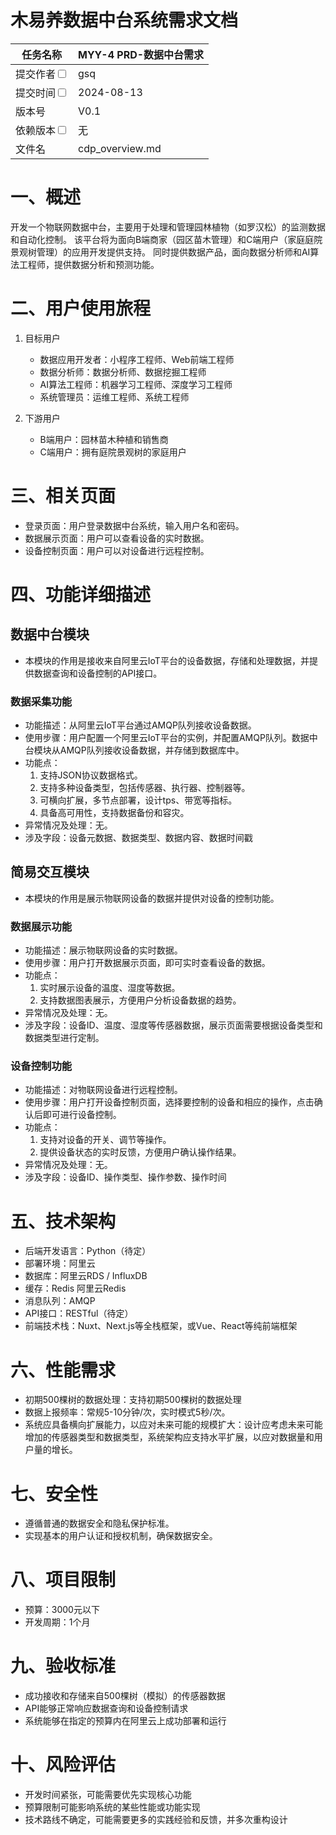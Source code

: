 # 木易养数据中台系统需求文档

| 任务名称                                                   | MYY-4 PRD-数据中台需求    | 
|--------------------------------------------------------|---------------------|
| 提交作者<input type="checkbox" class="rowselector hidden"> | gsq                 | 
| 提交时间<input type="checkbox" class="rowselector hidden"> | 2024-08-13          | 
| 版本号                                                    | V0.1                | 
| 依赖版本<input type="checkbox" class="rowselector hidden"> | 无                   | 
| 文件名                                                    | cdp_overview.md<br> | 

# 一、概述

开发一个物联网数据中台，主要用于处理和管理园林植物（如罗汉松）的监测数据和自动化控制。
该平台将为面向B端商家（园区苗木管理）和C端用户（家庭庭院景观树管理）的应用开发提供支持。
同时提供数据产品，面向数据分析师和AI算法工程师，提供数据分析和预测功能。

# 二、用户使用旅程

1. 目标用户
	- 数据应用开发者：小程序工程师、Web前端工程师
	- 数据分析师：数据分析师、数据挖掘工程师
	- AI算法工程师：机器学习工程师、深度学习工程师
	- 系统管理员：运维工程师、系统工程师

2. 下游用户
	- B端用户：园林苗木种植和销售商
	- C端用户：拥有庭院景观树的家庭用户

# 三、相关页面

- 登录页面：用户登录数据中台系统，输入用户名和密码。
- 数据展示页面：用户可以查看设备的实时数据。
- 设备控制页面：用户可以对设备进行远程控制。

# 四、功能详细描述

## 数据中台模块

- 本模块的作用是接收来自阿里云IoT平台的设备数据，存储和处理数据，并提供数据查询和设备控制的API接口。

### 数据采集功能

- 功能描述：从阿里云IoT平台通过AMQP队列接收设备数据。
- 使用步骤：用户配置一个阿里云IoT平台的实例，并配置AMQP队列。数据中台模块从AMQP队列接收设备数据，并存储到数据库中。
- 功能点：
	1. 支持JSON协议数据格式。
	2. 支持多种设备类型，包括传感器、执行器、控制器等。
	3. 可横向扩展，多节点部署，设计tps、带宽等指标。
	4. 具备高可用性，支持数据备份和容灾。
- 异常情况及处理：无。
- 涉及字段：设备元数据、数据类型、数据内容、数据时间戳

## 简易交互模块

- 本模块的作用是展示物联网设备的数据并提供对设备的控制功能。

### 数据展示功能

- 功能描述：展示物联网设备的实时数据。
- 使用步骤：用户打开数据展示页面，即可实时查看设备的数据。
- 功能点：
	1. 实时展示设备的温度、湿度等数据。
	2. 支持数据图表展示，方便用户分析设备数据的趋势。
- 异常情况及处理：无。
- 涉及字段：设备ID、温度、湿度等传感器数据，展示页面需要根据设备类型和数据类型进行定制。

### 设备控制功能

- 功能描述：对物联网设备进行远程控制。
- 使用步骤：用户打开设备控制页面，选择要控制的设备和相应的操作，点击确认后即可进行设备控制。
- 功能点：
	1. 支持对设备的开关、调节等操作。
	2. 提供设备状态的实时反馈，方便用户确认操作结果。
- 异常情况及处理：无。
- 涉及字段：设备ID、操作类型、操作参数、操作时间

# 五、技术架构

- 后端开发语言：Python（待定）
- 部署环境：阿里云
- 数据库：阿里云RDS / InfluxDB
- 缓存：Redis 阿里云Redis
- 消息队列：AMQP
- API接口：RESTful（待定）
- 前端技术栈：Nuxt、Next.js等全栈框架，或Vue、React等纯前端框架

# 六、性能需求

- 初期500棵树的数据处理：支持初期500棵树的数据处理
- 数据上报频率：常规5-10分钟/次，实时模式5秒/次。
- 系统应具备横向扩展能力，以应对未来可能的规模扩大：设计应考虑未来可能增加的传感器类型和数据类型，系统架构应支持水平扩展，以应对数据量和用户量的增长。

# 七、安全性

- 遵循普通的数据安全和隐私保护标准。
- 实现基本的用户认证和授权机制，确保数据安全。

# 八、项目限制

- 预算：3000元以下
- 开发周期：1个月

# 九、验收标准

- 成功接收和存储来自500棵树（模拟）的传感器数据
- API能够正常响应数据查询和设备控制请求
- 系统能够在指定的预算内在阿里云上成功部署和运行

# 十、风险评估

- 开发时间紧张，可能需要优先实现核心功能
- 预算限制可能影响系统的某些性能或功能实现
- 技术路线不确定，可能需要更多的实践经验和反馈，并多次重构设计




